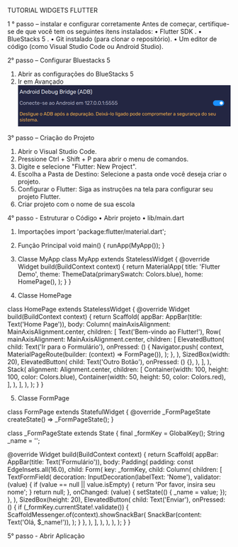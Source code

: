 TUTORIAL WIDGETS FLUTTER

1 ° passo – instalar e configurar corretamente
Antes de começar, certifique-se de que você tem os seguintes itens instalados:
•	Flutter SDK .
•	BlueStacks 5 .
•	Git instalado (para clonar o repositório).
•	Um editor de código (como Visual Studio Code ou Android Studio).

2° passo – Configurar Bluestacks 5
1.	Abrir as configurações do BlueStacks 5
2.	Ir em Avançado
![alt text](image.png)
 
  
3° passo –  Criação do Projeto
1.	Abrir o Visual Studio Code.
2.	Pressione Ctrl + Shift + P para abrir o menu de comandos.
3.	Digite e selecione "Flutter: New Project".
4.	Escolha a Pasta de Destino: Selecione a pasta onde você deseja criar o projeto.
5.	Configurar o Flutter: Siga as instruções na tela para configurar seu projeto Flutter.
6.	Criar projeto com o nome de sua escola 

4° passo - Estruturar o Código
•	Abrir projeto
•	lib/main.dart

1.	Importações
import 'package:flutter/material.dart';

2.	Função Principal
void main() { 
      runApp(MyApp()); 
}



3.	Classe MyApp
class MyApp extends StatelessWidget {
  @override
  Widget build(BuildContext context) {
    return MaterialApp(
      title: 'Flutter Demo',
      theme: ThemeData(primarySwatch: Colors.blue),
      home: HomePage(),
    );
  }
}

4.	Classe HomePage

class HomePage extends StatelessWidget {
  @override
  Widget build(BuildContext context) {
    return Scaffold(
      appBar: AppBar(title: Text('Home Page')),
      body: Column(
        mainAxisAlignment: MainAxisAlignment.center,
        children: [
          Text('Bem-vindo ao Flutter!'),
          Row(
            mainAxisAlignment: MainAxisAlignment.center,
            children: [
              ElevatedButton(
                child: Text('Ir para o Formulário'),
                onPressed: () {
                  Navigator.push(
                    context,
                    MaterialPageRoute(builder: (context) => FormPage()),
                  );
                },
              ),
              SizedBox(width: 20),
              ElevatedButton(
                child: Text('Outro Botão'),
                onPressed: () {},
              ),
            ],
          ),
          Stack(
            alignment: Alignment.center,
            children: [
              Container(width: 100, height: 100, color: Colors.blue),
              Container(width: 50, height: 50, color: Colors.red),
            ],
          ),
        ],
      ),
    );
  }
}


5.	Classe FormPage

class FormPage extends StatefulWidget {
  @override
  _FormPageState createState() => _FormPageState();
}

class _FormPageState extends State<FormPage> {
  final _formKey = GlobalKey<FormState>();
  String _name = '';

  @override
  Widget build(BuildContext context) {
    return Scaffold(
      appBar: AppBar(title: Text('Formulário')),
      body: Padding(
        padding: const EdgeInsets.all(16.0),
        child: Form(
          key: _formKey,
          child: Column(
            children: [
              TextFormField(
                decoration: InputDecoration(labelText: 'Nome'),
                validator: (value) {
                  if (value == null || value.isEmpty) {
                    return 'Por favor, insira seu nome';
                  }
                  return null;
                },
                onChanged: (value) {
                  setState(() {
                    _name = value;
                  });
                },
              ),
              SizedBox(height: 20),
              ElevatedButton(
                child: Text('Enviar'),
                onPressed: () {
                  if (_formKey.currentState!.validate()) {
                    ScaffoldMessenger.of(context).showSnackBar(
                      SnackBar(content: Text('Olá, $_name!')),
                    );
                  }
                },
              ),
            ],
          ),
        ),
      ),
    );
  }
}

5° passo - Abrir Aplicação



